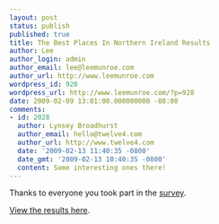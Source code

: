 ```yaml
---
layout: post
status: publish
published: true
title: The Best Places In Northern Ireland Results
author: Lee
author_login: admin
author_email: lee@leemunroe.com
author_url: http://www.leemunroe.com
wordpress_id: 928
wordpress_url: http://www.leemunroe.com/?p=928
date: 2009-02-09 13:01:00.000000000 -08:00
comments:
- id: 2028
  author: Lynsey Broadhurst
  author_email: hello@twelve4.com
  author_url: http://www.twelve4.com
  date: '2009-02-13 11:40:35 -0800'
  date_gmt: '2009-02-13 10:40:35 -0800'
  content: Some interesting ones there!
---
```

Thanks to everyone you took part in the <a href="http://www.leemunroe.com/best-places-in-northern-ireland/">survey</a>.

<a href="http://blog.lookaly.com/news-updates/best-places-results/">View the results here</a>.
